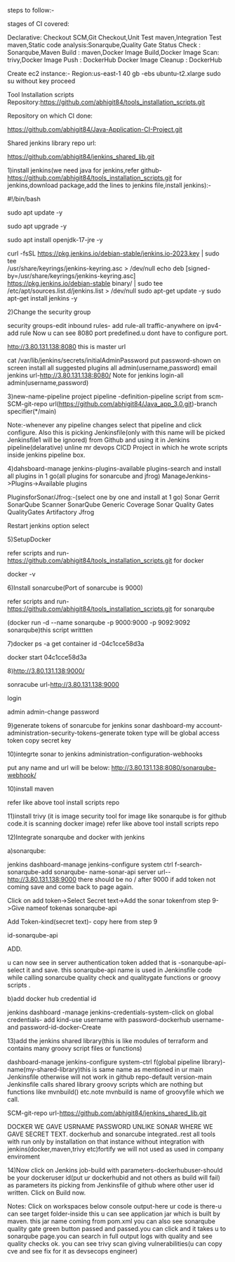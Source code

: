 steps to follow:-

stages of CI covered:

Declarative: Checkout SCM,Git Checkout,Unit Test maven,Integration Test maven,Static code analysis:Sonarqube,Quality Gate Status Check : Sonarqube,Maven Build : maven,Docker Image Build,Docker Image Scan: trivy,Docker Image Push : DockerHub	Docker Image Cleanup : DockerHub

Create ec2 instance:-
Region:us-east-1
40 gb -ebs
ubuntu-t2.xlarge
sudo su
without key proceed

Tool Installation scripts Repository:https://github.com/abhigit84/tools_installation_scripts.git

Repository on which CI done:


https://github.com/abhigit84/Java-Application-CI-Project.git



Shared jenkins library repo url:

https://github.com/abhigit84/jenkins_shared_lib.git

1)install jenkins(we need java for jenkins,refer github-https://github.com/abhigit84/tools_installation_scripts.git for jenkins,download package,add the lines to jenkins file,install jenkins):-

#!/bin/bash

sudo apt update -y

sudo apt upgrade -y 

sudo apt install openjdk-17-jre -y

curl -fsSL https://pkg.jenkins.io/debian-stable/jenkins.io-2023.key | sudo tee \
  /usr/share/keyrings/jenkins-keyring.asc > /dev/null
echo deb [signed-by=/usr/share/keyrings/jenkins-keyring.asc] \
  https://pkg.jenkins.io/debian-stable binary/ | sudo tee \
  /etc/apt/sources.list.d/jenkins.list > /dev/null
sudo apt-get update -y 
sudo apt-get install jenkins -y

2)Change the security group

security groups-edit inbound rules-
add rule-all traffic-anywhere on ipv4-add rule
Now u can see 8080 port predefined.u dont have to configure port.

http://3.80.131.138:8080
this is master url

 cat /var/lib/jenkins/secrets/initialAdminPassword
put password-shown on screen
install all suggested plugins
all admin(username,password)
email
jenkins url-http://3.80.131.138:8080/
Note for jenkins login-all admin(username,password)

3)new-name-pipeline project
pipeline -definition-pipeline script from scm-SCM-git-repo url(https://github.com/abhigit84/Java_app_3.0.git)-branch specifier(*/main)

Note:-whenever any pipeline changes select that pipeline and click configure.
Also this is picking Jenkinsfile(only with this name will be picked Jenkinsfile1 will be ignored) from Github and using it in Jenkins pipeline(delarative) unline mr devops CICD Project in which he wrote scripts inside jenkins pipeline box. 

4)dahsboard-manage jenkins-plugins-available plugins-search and install all plugins in 1 go(all plugins for sonarcube and jfrog)
ManageJenkins->Plugins->Available plugins 

PluginsforSonar/Jfrog:-(select one by one and install at 1 go)
Sonar Gerrit
SonarQube Scanner
SonarQube Generic Coverage
Sonar Quality Gates 
QualityGates
Artifactory
Jfrog	

Restart jenkins option select

5)SetupDocker

refer scripts and run-
https://github.com/abhigit84/tools_installation_scripts.git for docker

docker -v


6)Install sonarcube(Port of sonarcube is 9000)

refer scripts and run-
https://github.com/abhigit84/tools_installation_scripts.git for sonarqube

 (docker run -d --name sonarqube -p 9000:9000 -p 9092:9092 sonarqube)this script writtten



7)docker ps -a
get container id -04c1cce58d3a

docker start 04c1cce58d3a

8)http://3.80.131.138:9000/

sonracube url-http://3.80.131.138:9000

login

admin
admin-change password

9)generate tokens of sonarcube for jenkins
sonar dashboard-my account-administration-security-tokens-generate token
type will be global access token
copy secret key

10)integrte sonar to jenkins
administration-configuration-webhooks

put any name and url will be below:
http://3.80.131.138:8080/sonarqube-webhook/

10)install maven

refer like above tool install scripts repo

11)install trivy (it is image security tool for image like sonarqube is for github code.it is scanning docker image)
refer like above tool install scripts repo


12)Integrate sonarqube and docker with jenkins

a)sonarqube:

jenkins dashboard-manage jenkins-configure system
ctrl f-search-sonarqube-add sonarqube-
name-sonar-api
server url--http://3.80.131.138:9000
there should be no / after 9000
if add token not coming save and come back to page again.

Click on add token->Select Secret text->Add the sonar tokenfrom step 9->Give nameof tokenas sonarqube-api

Add Token-kind(secret text)- 
copy here from step 9

id-sonarqube-api

ADD.

u can now see in server authentication token added that is -sonarqube-api-select it and save.
this sonarqube-api name is used in Jenkinsfile code while calling sonarcube quality check and qualitygate functions or groovy scripts .

b)add docker hub credential id

jenkins dashboard -manage jenkins-credentials-system-click on global credentials-
add kind-use  username with password-dockerhub username-and password-id-docker-Create

13)add the jenkins shared library(this is like modules of terraform and contains many groovy script files or functions)

dashboard-manage jenkins-configure system-ctrl f(global pipeline library)-
name(my-shared-library)this is same name as mentioned in ur main Jenkinsfile otherwise will not work in github repo-default version-main
Jenkinsfile calls shared library groovy scripts which are nothing but functions like mvnbuild() etc.note mvnbuild is name of groovyfile which we call.

SCM-git-repo url-https://github.com/abhigit84/jenkins_shared_lib.git

DOCKER WE GAVE USRNAME PASSWORD UNLIKE SONAR WHERE WE GAVE SECRET TEXT.
dockerhub and sonarcube integrated..rest all tools with run only by installation on that instance without integration with jenkins(docker,maven,trivy etc)fortify we will not used as used in company enviroment

14)Now click on Jenkins job-build with parameters-dockerhubuser-should be your dockeruser id(put ur dockerhubid and not others as build will fail) as parameters its picking from Jenkinsfile of github where other user id written.
Click on Build now.

Notes:
Click on workspaces below console output-here ur code is there-u can see target folder-inside this u can see application jar which is built by maven.
this jar name coming from pom.xml 
you can also see sonarqube quality gate green button passed and passed.you can click and it takes u to sonarqube page.you can search in full output logs with quality and see quality checks ok.
you can see trivy scan giving vulnerabilities(u can copy cve and see fix for it as devsecops engineer)
